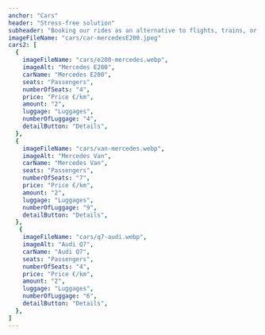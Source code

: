 ```yaml
---
anchor: "Cars"
header: "Stress-free solution"
subheader: "Booking our rides as an alternative to flights, trains, or car rentals means avoiding the crowds and staying safe on your journey. Instead of enduring long lines and multiple interactions before you even hit the road, you just enjoy the comfort of a private, top-of-the-line vehicle. With Ncc Taxi Milano's rides, the ease of long or short travel is more comfortable than ever. Our chauffeurs are bound by discretion and give you the space and privacy you need to deliver your best."
imageFileName: "cars/car-mercedesE200.jpeg"
cars2: [
  {
    imageFileName: "cars/e200-mercedes.webp",
    imageAlt: "Mercedes E200",
    carName: "Mercedes E200",
    seats: "Passengers",
    numberOfSeats: "4",
    price: "Price €/km",
    amount: "2",
    luggage: "Luggages",
    numberOfLuggage: "4",
    detailButton: "Details", 
  },
  {
    imageFileName: "cars/van-mercedes.webp",
    imageAlt: "Mercedes Van",
    carName: "Mercedes Van",
    seats: "Passengers",
    numberOfSeats: "7",
    price: "Price €/km",
    amount: "2",
    luggage: "Luggages",
    numberOfLuggage: "9",
    detailButton: "Details", 
  },
   {
    imageFileName: "cars/q7-audi.webp",
    imageAlt: "Audi Q7",
    carName: "Audi Q7",
    seats: "Passengers",
    numberOfSeats: "4",
    price: "Price €/km",
    amount: "2",
    luggage: "Luggages",
    numberOfLuggage: "6",
    detailButton: "Details", 
  },
]
---
```

